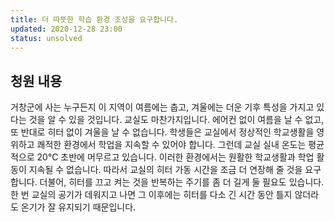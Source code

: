 ```yaml
---
title: 더 따뜻한 학습 환경 조성을 요구합니다.
updated: 2020-12-28 23:00
status: unsolved
---
```


## 청원 내용
거창군에 사는 누구든지 이 지역이 여름에는 춥고, 겨울에는 더운 기후 특성을 가지고 있다는 것을 알 수 있을 것입니다. 교실도 마찬가지입니다. 에어컨 없이 여름을 날 수 없고, 또 반대로 히터 없이 겨울을 날 수 없습니다. 학생들은 교실에서 정상적인 학교생활을 영위하고 쾌적한 환경에서 학업을 지속할 수 있어야 합니다. 그런데 교실 실내 온도는 평균적으로 20℃ 초반에 머무르고 있습니다. 이러한 환경에서는 원활한 학교생활과 학업 활동이 지속될 수 없습니다.
따라서 교실의 히터 가동 시간을 조금 더 연장해 줄 것을 요구합니다. 더불어, 히터를 끄고 켜는 것을 반복하는 주기를 좀 더 길게 둘 필요도 있습니다. 한 번 교실의 공기가 데워지고 나면 그 이후에는 히터를 다소 긴 시간 동안 틀지 않더라도 온기가 잘 유지되기 때문입니다.
